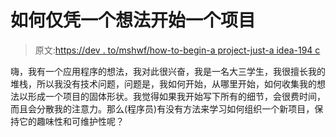 # 如何仅凭一个想法开始一个项目

> 原文:[https://dev . to/mshwf/how-to-begin-a project-just-a idea-194 c](https://dev.to/mshwf/how-to-begin-a-project-with-just-an-idea-194c)

嗨，我有一个应用程序的想法，我对此很兴奋，我是一名大三学生，我很擅长我的堆栈，所以我没有技术问题，问题是，我如何开始，从哪里开始，如何收集我的想法以形成一个项目的固体形状。我觉得如果我开始写下所有的细节，会很费时间，而且会分散我的注意力。那么(程序员)有没有方法来学习如何组织一个新项目，保持它的趣味性和可维护性呢？